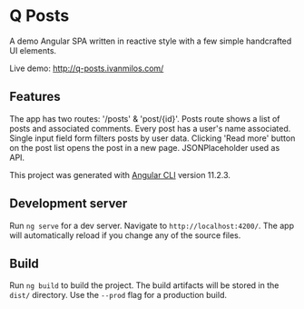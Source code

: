 # Q Posts

A demo Angular SPA written in reactive style with a few simple handcrafted UI elements.

Live demo: http://q-posts.ivanmilos.com/

## Features

The app has two routes: '/posts' & 'post/{id}'. 
Posts route shows a list of posts and associated comments. Every post has a user's name associated. 
Single input field form filters posts by user data.
Clicking 'Read more' button on the post list opens the post in a new page.
JSONPlaceholder used as API.

This project was generated with [Angular CLI](https://github.com/angular/angular-cli) version 11.2.3.

## Development server

Run `ng serve` for a dev server. Navigate to `http://localhost:4200/`. The app will automatically reload if you change any of the source files.

## Build

Run `ng build` to build the project. The build artifacts will be stored in the `dist/` directory. Use the `--prod` flag for a production build.

